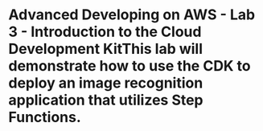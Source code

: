 # Advanced Developing on AWS - Lab 3 - Introduction to the Cloud Development KitThis lab will demonstrate how to use the CDK to deploy an image recognition application that utilizes Step Functions.
